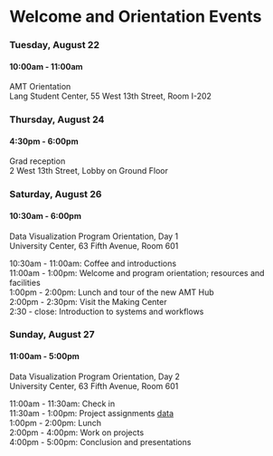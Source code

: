# Welcome and Orientation Events

### Tuesday, August 22
#### 10:00am - 11:00am

AMT Orientation  
Lang Student Center, 55 West 13th Street, Room I-202

### Thursday, August 24
#### 4:30pm - 6:00pm
Grad reception  
2 West 13th Street, Lobby on Ground Floor

### Saturday, August 26

#### 10:30am - 6:00pm
Data Visualization Program Orientation, Day 1  
University Center, 63 Fifth Avenue, Room 601

10:30am - 11:00am: Coffee and introductions  
11:00am - 1:00pm: Welcome and program orientation; resources and facilities  
1:00pm - 2:00pm: Lunch and tour of the new AMT Hub  
2:00pm - 2:30pm: Visit the Making Center  
2:30 - close: Introduction to systems and workflows

### Sunday, August 27

#### 11:00am - 5:00pm

Data Visualization Program Orientation, Day 2  
University Center, 63 Fifth Avenue, Room 601

11:00am - 11:30am: Check in  
11:30am - 1:00pm: Project assignments [data](https://github.com/visualizedata/orientation/blob/master/events.json)  
1:00pm - 2:00pm: Lunch  
2:00pm - 4:00pm: Work on projects  
4:00pm - 5:00pm: Conclusion and presentations  
